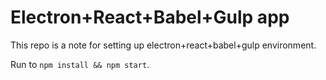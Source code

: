 # Electron+React+Babel+Gulp app

This repo is a note for setting up electron+react+babel+gulp environment.

Run to `npm install && npm start`.